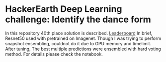 #  HackerEarth Deep Learning challenge: Identify the dance form

In this repository 40th place solution is described. [Leaderboard](https://www.hackerearth.com/challenges/competitive/hackerearth-deep-learning-challenge-identify-dance-form/leaderboard/identify-the-dance-form-deea77f8/)
In brief,
Resnet50 used with pretrained on Imagenet. Though I was trying to perform snapshot ensembling, couldnot do it due to GPU memory and timelimit. 
After tuning, The best multiple predictions were ensembled with hard voting method. For details please check the notebook.


